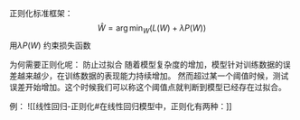 正则化标准框架：
$$\hat{W}= \arg \min_W (L(W) + \lambda P(W))$$
用$\lambda P(W)$ 约束损失函数

为何需要正则化呢： 防止过拟合
随着模型复杂度的增加，模型针对训练数据的误差越来越少，在训练数据的表现能力持续增加。
然而超过某一个阈值时候，测试误差开始增加。这个时候我们可以称这个阈值点就判断到模型已经存在过拟合。



例：
![[线性回归-正则化#在线性回归模型中，正则化有两种：]]

